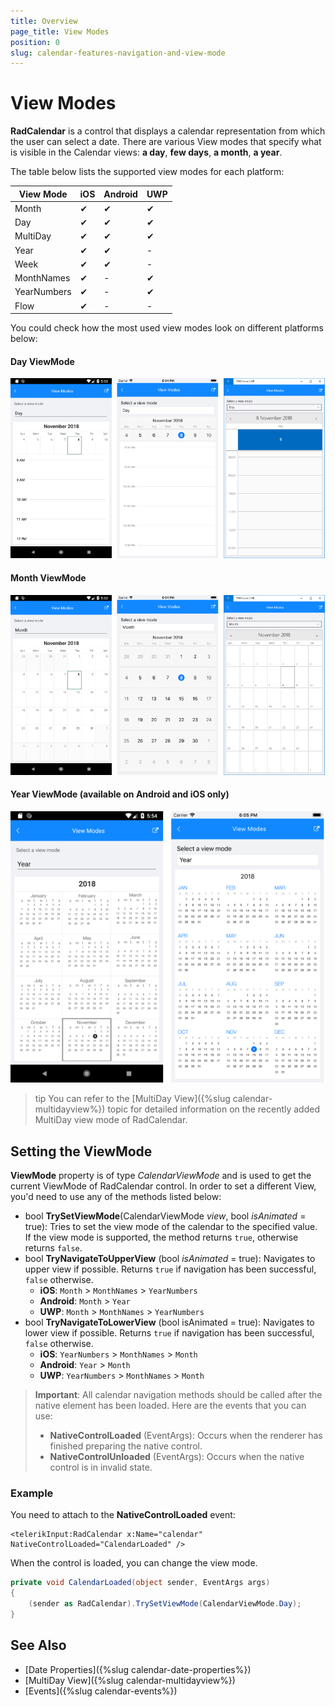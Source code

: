 ```yaml
---
title: Overview
page_title: View Modes
position: 0
slug: calendar-features-navigation-and-view-mode
---
```


# View Modes

**RadCalendar** is a control that displays a calendar representation from which the user can select a date. There are various View modes that specify what is visible in the Calendar views: **a day**, **few days**, **a month**, **a year**. 

The table below lists the supported view modes for each platform:

| View Mode 		| iOS		| Android 	| UWP		|
| ----------------- | ---------	| ---------	| --------- |
| Month 			| &#x2714;	| &#x2714;	| &#x2714;	|
| Day 				| &#x2714;	| &#x2714;	| &#x2714;	|
| MultiDay 			| &#x2714;	| &#x2714;	| &#x2714;	|
| Year				| &#x2714;	| &#x2714;	| - 		|
| Week				| &#x2714;	| &#x2714;	| -			|
| MonthNames		| &#x2714;	| -			| &#x2714;	|
| YearNumbers		| &#x2714;	| -			| &#x2714;	|
| Flow				| &#x2714;	| -			| - 		|

You could check how the most used view modes look on different platforms below:

#### Day ViewMode

![Calendar DayView](../images/calendar_viewmodes_dayview.png)

#### Month ViewMode

![Calendar MonthView](../images/calendar_viewmodes_monthview.png)

#### Year ViewMode (available on Android and iOS only)

![Calendar YearView](../images/calendar_viewmodes_yearview.png)

>tip You can refer to the [MultiDay View]({%slug calendar-multidayview%}) topic for detailed information on the recently added MultiDay view mode of RadCalendar.

## Setting the ViewMode

**ViewMode** property is of type *CalendarViewMode* and is used to get the current ViewMode of RadCalendar control. In order to set a different View, you'd need to use any of the methods listed below: 


 - bool **TrySetViewMode**(CalendarViewMode *view*, bool *isAnimated* = true): Tries to set the view mode of the calendar to the specified value. If the view mode is supported, the method returns `true`, otherwise returns `false`.
 - bool **TryNavigateToUpperView** (bool *isAnimated* = true): Navigates to upper view if possible. Returns `true` if navigation has been successful, `false` otherwise. 
	- **iOS**: `Month` > `MonthNames` > `YearNumbers`
	- **Android**: `Month` > `Year`
	- **UWP**: `Month` > `MonthNames` > `YearNumbers`
 - bool **TryNavigateToLowerView** (bool isAnimated = true): Navigates to lower view if possible. Returns `true` if navigation has been successful, `false` otherwise. 
	- **iOS**: `YearNumbers` > `MonthNames` > `Month`
	- **Android**: `Year` > `Month`
	- **UWP**: `YearNumbers` > `MonthNames` > `Month`
  
> **Important**: All calendar navigation methods should be called after the native element has been loaded. Here are the events that you can use:
> 
> - **NativeControlLoaded** (EventArgs): Occurs when the renderer has finished preparing the native control.
> - **NativeControlUnloaded** (EventArgs): Occurs when the native control is in invalid state.

### Example

You need to attach to the **NativeControlLoaded** event:

```XAML
<telerikInput:RadCalendar x:Name="calendar" NativeControlLoaded="CalendarLoaded" />
```
When the control is loaded, you can change the view mode. 

```C#	
private void CalendarLoaded(object sender, EventArgs args)
{
	(sender as RadCalendar).TrySetViewMode(CalendarViewMode.Day);
}
```
	
## See Also

* [Date Properties]({%slug calendar-date-properties%})
* [MultiDay View]({%slug calendar-multidayview%})
* [Events]({%slug calendar-events%})
